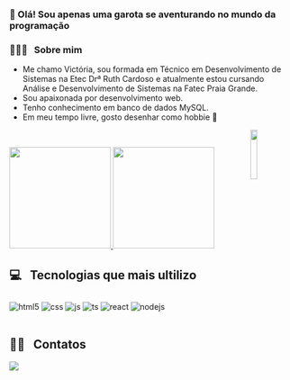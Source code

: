 ### 👋 Olá! Sou apenas uma garota se aventurando no mundo da programação 

### 👩🏻‍💻 &nbsp; Sobre mim

- Me chamo Victória, sou formada em Técnico em Desenvolvimento de Sistemas na Etec Drª Ruth Cardoso e atualmente estou cursando Análise e Desenvolvimento de Sistemas na Fatec Praia Grande.
- Sou apaixonada por desenvolvimento web.
- Tenho conhecimento em banco de dados MySQL.
- Em meu tempo livre, gosto desenhar como hobbie 🎨 
<img style="width: 15%" align="right" src="https://i.pinimg.com/originals/67/97/f6/6797f68d4ee3b3ea5ad5a38058402ec6.gif"/>
<br/>

<p align = "left">
<a href="https://github.com/VIQuinterio">
  <img height = "180em" src = "https://github-readme-stats-eight-theta.vercel.app/api?username=VIQuinterio&show_icons=true&theme=cobalt&include_all_commits=true&count_private=true" />
  <img height = "180em" src = "https://github-readme-stats-eight-theta.vercel.app/api/top-langs/?username=VIQuinterio&layout=compact&langs_count=8&theme=cobalt" />
</a>
</p>


## 💻 &nbsp; Tecnologias que mais ultilizo

<div style="display: inline_block">
  <img align="center" alt="html5" src="https://img.shields.io/badge/HTML5-E34F26?style=for-the-badge&logo=html5&logoColor=white" style="margin-top: 10px;"/>
  <img align="center" alt="css" src="https://img.shields.io/badge/CSS3-1572B6?style=for-the-badge&logo=css3&logoColor=white" style="margin-top: 10px;"/>
  <img align="center" alt="js" src="https://img.shields.io/badge/JavaScript-F7DF1E?style=for-the-badge&logo=javascript&logoColor=black" style="margin-top: 10px;"/>
  <img align="center" alt="ts" src="https://img.shields.io/badge/PHP-777BB4?style=for-the-badge&logo=php&logoColor=white" style="margin-top: 10px;"/>
  <img align="center" alt="react" src="https://img.shields.io/badge/Bootstrap-563D7C?style=for-the-badge&logo=bootstrap&logoColor=white" style="margin-top: 10px;"/>
  <img align="center" alt="nodejs" src="https://img.shields.io/badge/MySQL-00000F?style=for-the-badge&logo=mysql&logoColor=white" style="margin-top: 10px;"/>
</div><br/>

## 🤝🏻 &nbsp; Contatos
<!--<a href="https://linkedin.com/in/"><img src="https://img.shields.io/badge/LinkedIn-0077B5?style=for-the-badge&logo=linkedin&logoColor=white"/></a>-->
<a href="mailto:quinterio.victoria@hotmail.com"><img src="https://img.shields.io/badge/-quinterio.victoria@hotmail.com-D14836?style=flat&logo=Gmail&logoColor=white"/></a>

